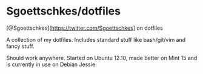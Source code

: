 Sgoettschkes/dotfiles
=====================

[@Sgoettschkes](https://twitter.com/Sgoettschkes] on dotfiles

A collection of my dotfiles. Includes standard stuff like bash/git/vim and fancy stuff.

Should work anywhere. Started on Ubuntu 12.10, made better on Mint 15 and is currently in use on Debian Jessie.
